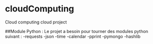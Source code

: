 # cloudComputing
Cloud computing cloud project

##Module Python : 
Le projet a besoin pour tourner des modules python suivant : 
    -requests
    -json
    -time
    -calendar
    -pprint
    -pymongo
    -hashlib
